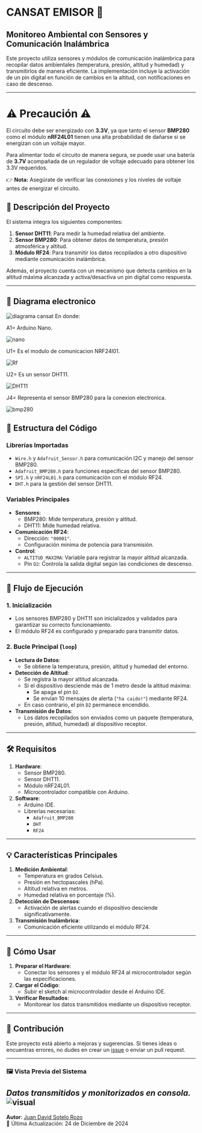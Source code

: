 # CANSAT EMISOR 🚀  

## Monitoreo Ambiental con Sensores y Comunicación Inalámbrica

Este proyecto utiliza sensores y módulos de comunicación inalámbrica para recopilar datos ambientales (temperatura, presión, altitud y humedad) y transmitirlos de manera eficiente. La implementación incluye la activación de un pin digital en función de cambios en la altitud, con notificaciones en caso de descenso.  

---

# ⚠️ **Precaución** ⚠️  

El circuito debe ser energizado con **3.3V**, ya que tanto el sensor **BMP280** como el módulo **nRF24L01** tienen una alta probabilidad de dañarse si se energizan con un voltaje mayor.  

Para alimentar todo el circuito de manera segura, se puede usar una batería de **3.7V** acompañada de un regulador de voltaje adecuado para obtener los 3.3V requeridos.  

👉 **Nota:** Asegúrate de verificar las conexiones y los niveles de voltaje antes de energizar el circuito.  

## 📝 **Descripción del Proyecto**  

El sistema integra los siguientes componentes:  

1. **Sensor DHT11**: Para medir la humedad relativa del ambiente.  
2. **Sensor BMP280**: Para obtener datos de temperatura, presión atmosférica y altitud.  
3. **Módulo RF24**: Para transmitir los datos recopilados a otro dispositivo mediante comunicación inalámbrica.  

Además, el proyecto cuenta con un mecanismo que detecta cambios en la altitud máxima alcanzada y activa/desactiva un pin digital como respuesta.  

---
## 📝 **Diagrama electronico**  
![diagrama cansat](https://github.com/user-attachments/assets/a1aa45de-5a73-4d1d-ba18-ff72bd92f186)
En donde:

A1= Arduino Nano.

![nano](https://github.com/user-attachments/assets/a5ae518b-7f34-4086-98e2-f9b97b801249)


U1= Es el modulo de comunicacion NRF24l01.

![Rf](https://github.com/user-attachments/assets/b813a95f-a3b0-462d-b19d-cb16d41a7621)

U2= Es un sensor DHT11.

![DHT11](https://github.com/user-attachments/assets/7ab375e9-dfb1-4cf1-b39a-dbe3e5556c67)

J4= Representa el sensor BMP280 para la conexion electronica.


![bmp280](https://github.com/user-attachments/assets/d03ecbb5-0734-4dd8-b53a-986d7a76c404)

## 📂 **Estructura del Código**  

### **Librerías Importadas**  
- `Wire.h` y `Adafruit_Sensor.h` para comunicación I2C y manejo del sensor BMP280.  
- `Adafruit_BMP280.h` para funciones específicas del sensor BMP280.  
- `SPI.h` y `nRF24L01.h` para comunicación con el módulo RF24.  
- `DHT.h` para la gestión del sensor DHT11.  

### **Variables Principales**  
- **Sensores**:  
  - BMP280: Mide temperatura, presión y altitud.  
  - DHT11: Mide humedad relativa.  
- **Comunicación RF24**:  
  - Dirección: `"00001"`.  
  - Configuración mínima de potencia para transmisión.  
- **Control**:  
  - `ALTITUD_MAXIMA`: Variable para registrar la mayor altitud alcanzada.  
  - Pin `D2`: Controla la salida digital según las condiciones de descenso.  

---

## 🚀 **Flujo de Ejecución**  

### **1. Inicialización**  
- Los sensores BMP280 y DHT11 son inicializados y validados para garantizar su correcto funcionamiento.  
- El módulo RF24 es configurado y preparado para transmitir datos.  

### **2. Bucle Principal (`loop`)**  
- **Lectura de Datos**:  
  - Se obtiene la temperatura, presión, altitud y humedad del entorno.  
- **Detección de Altitud**:  
  - Se registra la mayor altitud alcanzada.  
  - Si el dispositivo desciende más de 1 metro desde la altitud máxima:  
    - Se apaga el pin `D2`.  
    - Se envían 10 mensajes de alerta (`"ha caido!"`) mediante RF24.  
  - En caso contrario, el pin `D2` permanece encendido.  
- **Transmisión de Datos**:  
  - Los datos recopilados son enviados como un paquete (temperatura, presión, altitud, humedad) al dispositivo receptor.  

---

## 🛠️ **Requisitos**  

1. **Hardware**:  
   - Sensor BMP280.  
   - Sensor DHT11.  
   - Módulo nRF24L01.  
   - Microcontrolador compatible con Arduino.  
2. **Software**:  
   - Arduino IDE.  
   - Librerías necesarias:  
     - `Adafruit_BMP280`  
     - `DHT`  
     - `RF24`  

---

## 💡 **Características Principales**  

1. **Medición Ambiental**:  
   - Temperatura en grados Celsius.  
   - Presión en hectopascales (hPa).  
   - Altitud relativa en metros.  
   - Humedad relativa en porcentaje (%).  
2. **Detección de Descensos**:  
   - Activación de alertas cuando el dispositivo desciende significativamente.  
3. **Transmisión Inalámbrica**:  
   - Comunicación eficiente utilizando el módulo RF24.  

---

## 📌 **Cómo Usar**  

1. **Preparar el Hardware**:  
   - Conectar los sensores y el módulo RF24 al microcontrolador según las especificaciones.  
2. **Cargar el Código**:  
   - Subir el sketch al microcontrolador desde el Arduino IDE.  
3. **Verificar Resultados**:  
   - Monitorear los datos transmitidos mediante un dispositivo receptor.  

---

## 🤝 **Contribución**  

Este proyecto está abierto a mejoras y sugerencias. Si tienes ideas o encuentras errores, no dudes en crear un [issue](https://github.com/JUANSOTELO1709) o enviar un pull request.  

---

### 🖼️ **Vista Previa del Sistema**  
*Datos transmitidos y monitorizados en consola.*  
![visual](https://github.com/user-attachments/assets/0887719c-3cce-433a-a828-5a42d40822a9)
---

**Autor**: [Juan David Sotelo Rozo](https://github.com/JUANSOTELO1709)  
📅 Última Actualización: 24 de Diciembre de 2024  
